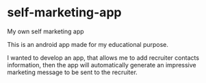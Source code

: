 # self-marketing-app
My own self marketing app

This is an android app made for my educational purpose.

I wanted to develop an app, that allows me to add recruiter contacts information, then the app
will automatically generate an impressive marketing message to be sent to the recruiter.
